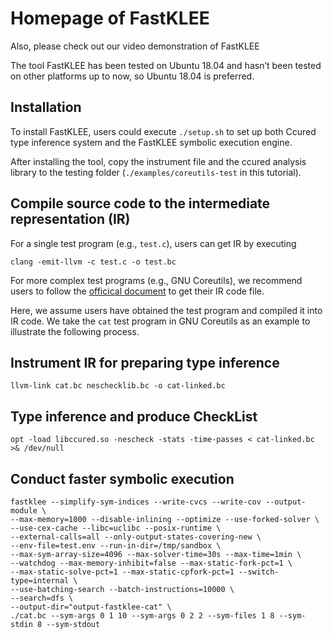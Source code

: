 # Homepage of FastKLEE

Also, please check out our video demonstration of FastKLEE


The tool FastKLEE has been tested on Ubuntu 18.04 and hasn’t been tested on other platforms up to now, so Ubuntu 18.04 is preferred.



## Installation


To install FastKLEE, users could execute `./setup.sh` to set up both Ccured type inference system and the FastKLEE symbolic execution engine.

After installing the tool, copy the instrument file and the ccured analysis library to the testing folder (`./examples/coreutils-test` in this tutorial).

## Compile source code to the intermediate representation (IR)

For a single test program (e.g., `test.c`), users can get IR by executing

```
clang -emit-llvm -c test.c -o test.bc
```

For more complex test programs (e.g., GNU Coreutils), we recommend users to follow the [officical document](http://klee.github.io/tutorials/testing-coreutils/) to get their IR code file.

Here, we assume users have obtained the test program and compiled it into IR code. We take the `cat` test program in GNU Coreutils as an example to illustrate the following process.

## Instrument IR for preparing type inference

```
llvm-link cat.bc neschecklib.bc -o cat-linked.bc
```
## Type inference and produce CheckList

```
opt -load libccured.so -nescheck -stats -time-passes < cat-linked.bc >& /dev/null
```


## Conduct faster symbolic execution
```
fastklee --simplify-sym-indices --write-cvcs --write-cov --output-module \
--max-memory=1000 --disable-inlining --optimize --use-forked-solver \
--use-cex-cache --libc=uclibc --posix-runtime \
--external-calls=all --only-output-states-covering-new \
--env-file=test.env --run-in-dir=/tmp/sandbox \
--max-sym-array-size=4096 --max-solver-time=30s --max-time=1min \
--watchdog --max-memory-inhibit=false --max-static-fork-pct=1 \
--max-static-solve-pct=1 --max-static-cpfork-pct=1 --switch-type=internal \
--use-batching-search --batch-instructions=10000 \
--search=dfs \
--output-dir="output-fastklee-cat" \
./cat.bc --sym-args 0 1 10 --sym-args 0 2 2 --sym-files 1 8 --sym-stdin 8 --sym-stdout
```



